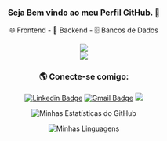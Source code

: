 <div align="center" valign="top">
  <h3>Seja Bem vindo ao meu Perfil GitHub. 🤗</h3>
  <p>🌐 Frontend - 🐍 Backend - 🗄️ Bancos de Dados</p>
  <img src="https://skillicons.dev/icons?i=html,css,js,bootstrap" style="widht: 50px height="50px" /><br/>
  <img src="https://skillicons.dev/icons?i=python,django,postgres,mysql" style="widht: 50px height="50px" />
<br/>

### 🌎 Conecte-se comigo:

[![Linkedin Badge](https://img.shields.io/badge/-Raphael%20Souza-6633cc?style=flat-square&logo=Linkedin&logoColor=white&link=https://www.linkedin.com/in/raphaelbsouza/)](https://www.linkedin.com/in/raphaelbsouza/) 
[![Gmail Badge](https://img.shields.io/badge/-raphaelstc@gmail.com-6633cc?style=flat-square&logo=Gmail&logoColor=white&link=mailto:raphaelstc@gmail.com)](mailto:raphaelstc@gmail.com)
<a href="https://raphael.code9ti.com.br/" target="_blank">
  <img src="https://img.shields.io/badge/-Portfólio-6633cc?style=flat-square&logo=Google%20Chrome&logoColor=white"/>
</a>
<p align="center">
  <img src="https://github-readme-stats.vercel.app/api?username=raphaelbsouza&show_icons=true&theme=dark" alt="Minhas Estatísticas do GitHub"/>
</p>
<p align="center">
  <img src="https://github-readme-stats.vercel.app/api/top-langs/?username=raphaelbsouza&layout=compact&theme=dark" alt="Minhas Linguagens"/>
</p>
</div>
